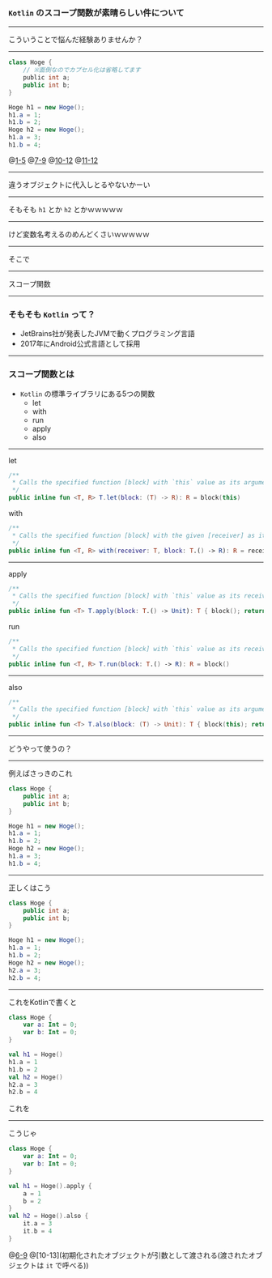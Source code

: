 ### `Kotlin` のスコープ関数が素晴らしい件について

---

こういうことで悩んだ経験ありませんか？

---

```Java
class Hoge {
    // ※面倒なのでカプセル化は省略してます
    public int a;
    public int b;
}

Hoge h1 = new Hoge();
h1.a = 1;
h1.b = 2;
Hoge h2 = new Hoge();
h1.a = 3;
h1.b = 4;
```
@[1-5](クラス定義)
@[7-9](1個目のオブジェクトを生成して値を設定)
@[10-12](2個目のオブジェクトを生成して値を...)
@[11-12](...ん？)

---

違うオブジェクトに代入しとるやないかーい

---

そもそも `h1` とか `h2` とかｗｗｗｗｗ

---

けど変数名考えるのめんどくさいｗｗｗｗｗ

---

そこで

---

スコープ関数

---

### そもそも `Kotlin` って？

- JetBrains社が発表したJVMで動くプログラミング言語
- 2017年にAndroid公式言語として採用

---

### スコープ関数とは
- `Kotlin` の標準ライブラリにある5つの関数
    - let
    - with
    - run
    - apply
    - also

---

let

```Kotlin
/**
 * Calls the specified function [block] with `this` value as its argument and returns its result.
 */
public inline fun <T, R> T.let(block: (T) -> R): R = block(this)
```

with

```Kotlin
/**
 * Calls the specified function [block] with the given [receiver] as its receiver and returns its result.
 */
public inline fun <T, R> with(receiver: T, block: T.() -> R): R = receiver.block()
```

---

apply

```Kotlin
/**
 * Calls the specified function [block] with `this` value as its receiver and returns `this` value.
 */
public inline fun <T> T.apply(block: T.() -> Unit): T { block(); return this }
```

run

```Kotlin
/**
 * Calls the specified function [block] with `this` value as its receiver and returns its result.
 */
public inline fun <T, R> T.run(block: T.() -> R): R = block()
```

---

also

```Kotlin
/**
 * Calls the specified function [block] with `this` value as its argument and returns `this` value.
 */
public inline fun <T> T.also(block: (T) -> Unit): T { block(this); return this }
```

---

どうやって使うの？

---

例えばさっきのこれ

```Java
class Hoge {
    public int a;
    public int b;
}

Hoge h1 = new Hoge();
h1.a = 1;
h1.b = 2;
Hoge h2 = new Hoge();
h1.a = 3;
h1.b = 4;
```

---

正しくはこう

```Java
class Hoge {
    public int a;
    public int b;
}

Hoge h1 = new Hoge();
h1.a = 1;
h1.b = 2;
Hoge h2 = new Hoge();
h2.a = 3;
h2.b = 4;
```

---

これをKotlinで書くと

```Kotlin
class Hoge {
    var a: Int = 0;
    var b: Int = 0;
}

val h1 = Hoge()
h1.a = 1
h1.b = 2
val h2 = Hoge()
h2.a = 3
h2.b = 4
```

これを

---

こうじゃ

```Kotlin
class Hoge {
    var a: Int = 0;
    var b: Int = 0;
}

val h1 = Hoge().apply {
    a = 1
    b = 2
}
val h2 = Hoge().also {
    it.a = 3
    it.b = 4
}
```
@[6-9](初期化されたオブジェクト自体がレシーバになる)
@[10-13](初期化されたオブジェクトが引数として渡される(渡されたオブジェクトは `it` で呼べる))
